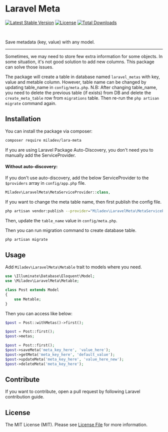 # Laravel Meta

[![Latest Stable Version](https://poser.pugx.org/miladev/lara-meta/v)](//packagist.org/packages/miladev/lara-meta)
[![License](https://poser.pugx.org/miladev/lara-meta/license)](//packagist.org/packages/miladev/lara-meta)
[![Total Downloads](https://poser.pugx.org/miladev/lara-meta/downloads)](//packagist.org/packages/miladev/lara-meta)

<a href="https://github.com/miladev/lara-meta/issues"><img src="https://img.shields.io/github/issues/miladev/lara-meta.svg" alt=""></a>
<a href="https://github.com/miladev/lara-meta/stargazers"><img src="https://img.shields.io/github/stars/miladev/lara-meta.svg" alt=""></a>
<a href="https://github.com/miladev/lara-meta/network"><img src="https://img.shields.io/github/forks/miladev/lara-meta.svg" alt=""></a>

Save metadata (key, value) with any model.

---
Sometimes, we may need to store few extra information for some objects.
In some situation, it's not good solution to add new columns.
This package can solve those issues.

The package will create a table in database named `laravel_metas` with key, value and metable column.
However, table name can be changed by updating table_name in `config/meta.php`.
N.B: After changing table_name, you need to delete the previous table (if exists) from DB and delete the `create_meta_table` row from `migrations` table.
Then re-run the `php artisan migrate` command again.

## Installation

You can install the package via composer:

```bash
composer require miladev/lara-meta
```

If you are using Laravel Package Auto-Discovery, you don't need you to manually add the ServiceProvider.

#### Without auto-discovery:

If you don't use auto-discovery, add the below ServiceProvider to the `$providers` array in `config/app.php` file.

```php
Miladev\LaravelMeta\MetaServiceProvider::class,
```

If you want to change the meta table name, then first publish the config file.

```bash
php artisan vendor:publish --provider="Miladev\LaravelMeta\MetaServiceProvider"
```

Then, update the `table_name` value in `config/meta.php`.

Then you can run migration command to create database table.

```bash
php artisan migrate
```

## Usage

Add `Miladev\LaravelMeta\Metable` trait to models where you need.

```php
use \Illuminate\Database\Eloquent\Model;
use \Miladev\LaravelMeta\Metable;

class Post extends Model
{
    use Metable;
}
```

Then you can access like below:

```php
$post = Post::withMetas()->first();
```

```php
$post = Post::first();
$post->metas;
```

```php
$post = Post::first();
$post->saveMeta('meta_key_here', 'value_here');
$post->getMeta('meta_key_here', 'default_value');
$post->updateMeta('meta_key_here', 'value_here_new');
$post->deleteMeta('meta_key_here');
```

## Contribute

If you want to contribute, open a pull request by following Laravel contribution guide.

## License

The MIT License (MIT). Please see [License File](LICENSE) for more information.